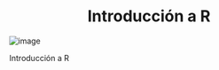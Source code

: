 <h1 align="center"> Introducción a R </h1>

![image](https://github.com/Pdrdvdfrncsc/R_intro/assets/80897998/bcddb589-f27a-484e-bf5c-136d007b2455)

Introducción a R
